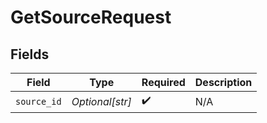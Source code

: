 # GetSourceRequest


## Fields

| Field              | Type               | Required           | Description        |
| ------------------ | ------------------ | ------------------ | ------------------ |
| `source_id`        | *Optional[str]*    | :heavy_check_mark: | N/A                |